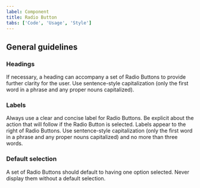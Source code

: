 ```yaml
---
label: Component
title: Radio Button
tabs: ['Code', 'Usage', 'Style']
---
```


## General guidelines

### Headings

If necessary, a heading can accompany a set of Radio Buttons to provide further clarity for the user. Use sentence-style capitalization (only the first word in a phrase and any proper nouns capitalized).

### Labels

Always use a clear and concise label for Radio Buttons. Be explicit about the action that will follow if the Radio Button is selected. Labels appear to the right of Radio Buttons. Use sentence-style capitalization (only the first word in a phrase and any proper nouns capitalized) and no more than three words.

### Default selection

A set of Radio Buttons should default to having one option selected. Never display them without a default selection.
